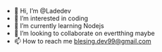 - 👋 Hi, I’m @Ladedev
- 👀 I’m interested in coding 
- 🌱 I’m currently learning Nodejs
- 💞️ I’m looking to collaborate on evertthing maybe
- 📫 How to reach me blesing.dev99@gmail.com

<!---
Ladedev/Ladedev is a ✨ special ✨ repository because its `README.md` (this file) appears on your GitHub profile.
You can click the Preview link to take a look at your changes.
--->
